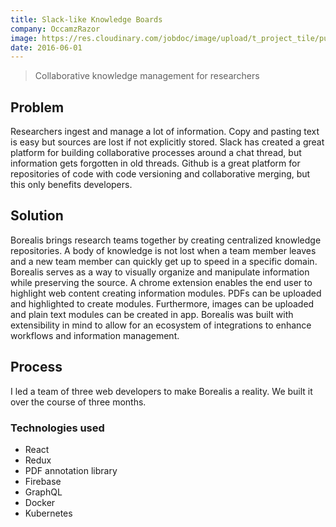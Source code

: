 ```yaml
---
title: Slack-like Knowledge Boards
company: OccamzRazor
image: https://res.cloudinary.com/jobdoc/image/upload/t_project_tile/purposeboard_ghtztl.png
date: 2016-06-01
---
```


> Collaborative knowledge management for researchers

## Problem
Researchers ingest and manage a lot of information. Copy and pasting text is easy but sources are lost if not explicitly stored. Slack has created a great platform for building collaborative processes around a chat thread, but information gets forgotten in old threads. Github is a great platform for repositories of code with code versioning and collaborative merging, but this only benefits developers. 

## Solution
Borealis brings research teams together by creating centralized knowledge repositories. A body of knowledge is not lost when a team member leaves and a new team member can quickly get up to speed in a specific domain. Borealis serves as a way to visually organize and manipulate information while preserving the source. A chrome extension enables the end user to highlight web content creating information modules. PDFs can be uploaded and highlighted to create modules. Furthermore, images can be uploaded and plain text modules can be created in app. Borealis was built with extensibility in mind to allow for an ecosystem of integrations to enhance workflows and information management.

## Process
I led a team of three web developers to make Borealis a reality. We built it over the course of three months.

### Technologies used
- React
- Redux
- PDF annotation library
- Firebase
- GraphQL
- Docker
- Kubernetes



